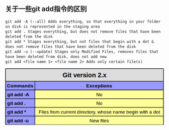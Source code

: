 ## 关于一些git add指令的区别  
	git add -A (--all) Adds everything, so that everything in your folder on disk is represented in the staging area  
	git add . Stages everything, but does not remove files that have been deleted from the disk  
    git add * Stages everything, but not files that begin with a dot & does not remove files that have been deleted from the disk  
	git add -u (--update) Stages only Modified Files, removes files that have been deleted from disk, does not add new  
	git add <file name 1> <file name 2> Adds only certain file(s)   
![chart](../resources/differences_between_several_git_add_commands.png)
